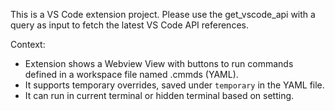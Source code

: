 <!-- Use this file to provide workspace-specific custom instructions to Copilot. For more details, visit https://code.visualstudio.com/docs/copilot/copilot-customization#_use-a-githubcopilotinstructionsmd-file -->

This is a VS Code extension project. Please use the get_vscode_api with a query as input to fetch the latest VS Code API references.

Context:
- Extension shows a Webview View with buttons to run commands defined in a workspace file named .cmmds (YAML).
- It supports temporary overrides, saved under `temporary` in the YAML file.
- It can run in current terminal or hidden terminal based on setting.
